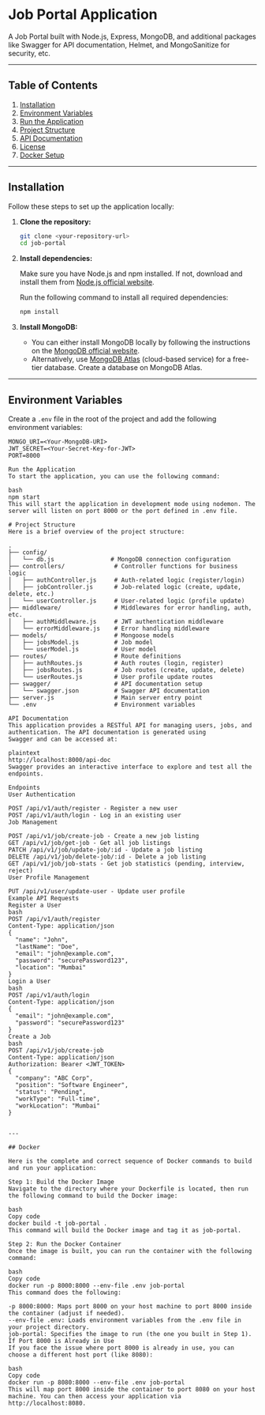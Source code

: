# Job Portal Application

A Job Portal built with Node.js, Express, MongoDB, and additional packages like Swagger for API documentation, Helmet, and MongoSanitize for security, etc.

---

## Table of Contents

1. [Installation](#installation)
2. [Environment Variables](#environment-variables)
3. [Run the Application](#run-the-application)
4. [Project Structure](#project-structure)
5. [API Documentation](#api-documentation)
6. [License](#license)
7. [Docker Setup](#docker-setup)

---

## Installation

Follow these steps to set up the application locally:

1. **Clone the repository:**

    ```bash
    git clone <your-repository-url>
    cd job-portal
    ```

2. **Install dependencies:**

    Make sure you have Node.js and npm installed. If not, download and install them from [Node.js official website](https://nodejs.org/).

    Run the following command to install all required dependencies:

    ```bash
    npm install
    ```

3. **Install MongoDB:**

    - You can either install MongoDB locally by following the instructions on the [MongoDB official website](https://www.mongodb.com/try/download/community).
    - Alternatively, use [MongoDB Atlas](https://www.mongodb.com/cloud/atlas) (cloud-based service) for a free-tier database. Create a database on MongoDB Atlas.

---

## Environment Variables

Create a `.env` file in the root of the project and add the following environment variables:

```env
MONGO_URI=<Your-MongoDB-URI>
JWT_SECRET=<Your-Secret-Key-for-JWT>
PORT=8000

Run the Application
To start the application, you can use the following command:

bash
npm start
This will start the application in development mode using nodemon. The server will listen on port 8000 or the port defined in .env file.

# Project Structure
Here is a brief overview of the project structure:

.
├── config/
│   └── db.js                # MongoDB connection configuration
├── controllers/              # Controller functions for business logic
│   ├── authController.js     # Auth-related logic (register/login)
│   ├── jobController.js      # Job-related logic (create, update, delete, etc.)
│   └── userController.js     # User-related logic (profile update)
├── middleware/               # Middlewares for error handling, auth, etc.
│   ├── authMiddleware.js     # JWT authentication middleware
│   └── errorMiddleware.js    # Error handling middleware
├── models/                   # Mongoose models
│   ├── jobsModel.js          # Job model
│   └── userModel.js          # User model
├── routes/                   # Route definitions
│   ├── authRoutes.js         # Auth routes (login, register)
│   ├── jobsRoutes.js         # Job routes (create, update, delete)
│   └── userRoutes.js         # User profile update routes
├── swagger/                  # API documentation setup
│   └── swagger.json          # Swagger API documentation
├── server.js                 # Main server entry point
└── .env                      # Environment variables

API Documentation
This application provides a RESTful API for managing users, jobs, and authentication. The API documentation is generated using 
Swagger and can be accessed at:

plaintext
http://localhost:8000/api-doc
Swagger provides an interactive interface to explore and test all the endpoints.

Endpoints
User Authentication

POST /api/v1/auth/register - Register a new user
POST /api/v1/auth/login - Log in an existing user
Job Management

POST /api/v1/job/create-job - Create a new job listing
GET /api/v1/job/get-job - Get all job listings
PATCH /api/v1/job/update-job/:id - Update a job listing
DELETE /api/v1/job/delete-job/:id - Delete a job listing
GET /api/v1/job/job-stats - Get job statistics (pending, interview, reject)
User Profile Management

PUT /api/v1/user/update-user - Update user profile
Example API Requests
Register a User
bash
POST /api/v1/auth/register
Content-Type: application/json
{
  "name": "John",
  "lastName": "Doe",
  "email": "john@example.com",
  "password": "securePassword123",
  "location": "Mumbai"
}
Login a User
bash
POST /api/v1/auth/login
Content-Type: application/json
{
  "email": "john@example.com",
  "password": "securePassword123"
}
Create a Job
bash
POST /api/v1/job/create-job
Content-Type: application/json
Authorization: Bearer <JWT_TOKEN>
{
  "company": "ABC Corp",
  "position": "Software Engineer",
  "status": "Pending",
  "workType": "Full-time",
  "workLocation": "Mumbai"
}


---

## Docker

Here is the complete and correct sequence of Docker commands to build and run your application:

Step 1: Build the Docker Image
Navigate to the directory where your Dockerfile is located, then run the following command to build the Docker image:

bash
Copy code
docker build -t job-portal .
This command will build the Docker image and tag it as job-portal.

Step 2: Run the Docker Container
Once the image is built, you can run the container with the following command:

bash
Copy code
docker run -p 8000:8000 --env-file .env job-portal
This command does the following:

-p 8000:8000: Maps port 8000 on your host machine to port 8000 inside the container (adjust if needed).
--env-file .env: Loads environment variables from the .env file in your project directory.
job-portal: Specifies the image to run (the one you built in Step 1).
If Port 8000 is Already in Use
If you face the issue where port 8000 is already in use, you can choose a different host port (like 8080):

bash
Copy code
docker run -p 8080:8000 --env-file .env job-portal
This will map port 8000 inside the container to port 8080 on your host machine. You can then access your application via http://localhost:8080.
